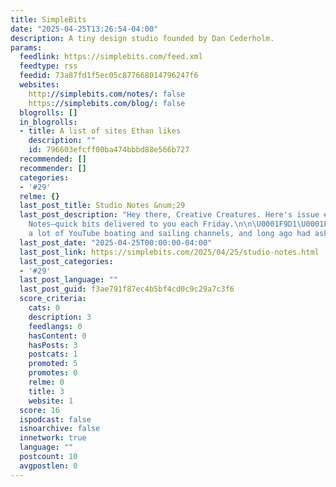 ```yaml
---
title: SimpleBits
date: "2025-04-25T13:26:54-04:00"
description: A tiny design studio founded by Dan Cederholm.
params:
  feedlink: https://simplebits.com/feed.xml
  feedtype: rss
  feedid: 73a87fd1f5ec05c877668014796247f6
  websites:
    http://simplebits.com/notes/: false
    https://simplebits.com/blog/: false
  blogrolls: []
  in_blogrolls:
  - title: A list of sites Ethan likes
    description: ""
    id: 796603efcff00ba474bbbd88e566b727
  recommended: []
  recommender: []
  categories:
  - '#29'
  relme: {}
  last_post_title: Studio Notes &num;29
  last_post_description: "Hey there, Creative Creatures. Here's issue #29 of Studio
    Notes—quick bits delivered to you each Friday.\n\n\U0001F9D1‍\U0001F33E\nI watch
    a lot of YouTube boating and sailing channels, and long ago had asked"
  last_post_date: "2025-04-25T00:00:00-04:00"
  last_post_link: https://simplebits.com/2025/04/25/studio-notes.html
  last_post_categories:
  - '#29'
  last_post_language: ""
  last_post_guid: f3ae791f87ec4b5bf4cd0c9c29a7c3f6
  score_criteria:
    cats: 0
    description: 3
    feedlangs: 0
    hasContent: 0
    hasPosts: 3
    postcats: 1
    promoted: 5
    promotes: 0
    relme: 0
    title: 3
    website: 1
  score: 16
  ispodcast: false
  isnoarchive: false
  innetwork: true
  language: ""
  postcount: 10
  avgpostlen: 0
---
```


